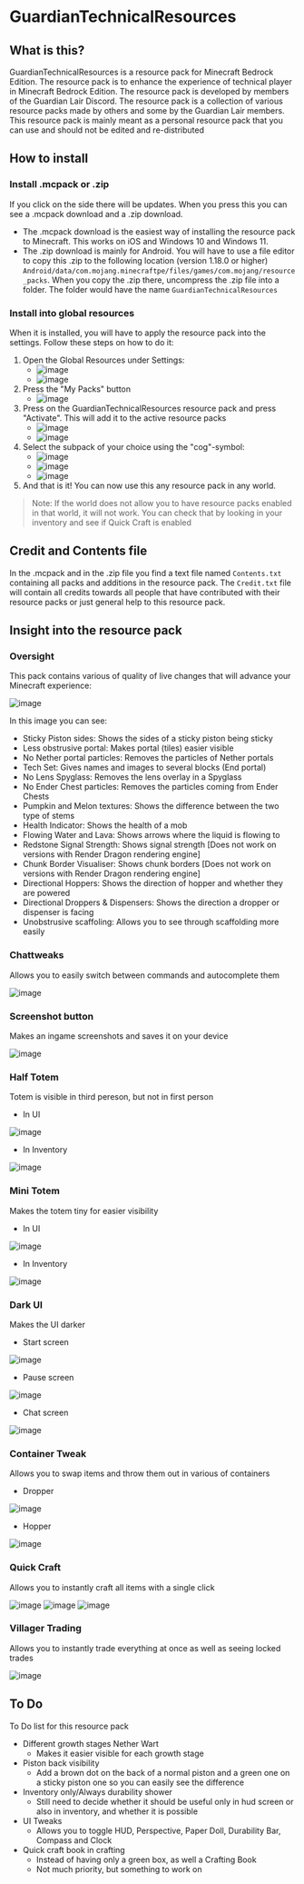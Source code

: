 # GuardianTechnicalResources

## What is this?

GuardianTechnicalResources is a resource pack for Minecraft Bedrock Edition. The resource pack is to enhance the experience of technical player in Minecraft Bedrock Edition. The resource pack is developed by members of the Guardian Lair Discord. The resource pack is a collection of various resource packs made by others and some by the Guardian Lair members. This resource pack is mainly meant as a personal resource pack that you can use and should not be edited and re-distributed

## How to install
### Install .mcpack or .zip
If you click on the side there will be updates. When you press this you can see a .mcpack download and a .zip download. 
- The .mcpack download is the easiest way of installing the resource pack to Minecraft. This works on iOS and Windows 10 and Windows 11.
- The .zip download is mainly for Android. You will have to use a file editor to copy this .zip to the following location (version 1.18.0 or higher) `Android/data/com.mojang.minecraftpe/files/games/com.mojang/resource_packs`. When you copy the .zip there, uncompress the .zip file into a folder. The folder would have the name `GuardianTechnicalResources`

### Install into global resources
When it is installed, you will have to apply the resource pack into the settings. Follow these steps on how to do it:

1. Open the Global Resources under Settings: 
   - ![image](https://user-images.githubusercontent.com/80174370/155843495-1597461b-67a4-488e-b2c8-d921df7280b3.png)
   - ![image](https://user-images.githubusercontent.com/80174370/155843548-32e5f65c-c41f-4fa6-adc5-928b05934c0f.png)
2. Press the "My Packs" button
   - ![image](https://user-images.githubusercontent.com/80174370/155843594-08f077cf-54ef-4e89-b375-d9b457f973dd.png)
3. Press on the GuardianTechnicalResources resource pack and press "Activate". This will add it to the active resource packs
   - ![image](https://user-images.githubusercontent.com/80174370/155843647-e5134d03-a6a4-4a69-8f73-9094c2370068.png)
   - ![image](https://user-images.githubusercontent.com/80174370/155843663-ccb5dbfe-7786-4618-99f9-d75f3772942c.png)
4. Select the subpack of your choice using the "cog"-symbol: 
   - ![image](https://user-images.githubusercontent.com/80174370/155843684-19295b6d-1620-4a63-bb6a-2a7b912bb1e6.png)
   - ![image](https://user-images.githubusercontent.com/80174370/155843692-0df64bfd-37b8-44eb-a262-c966fa230eb7.png)
   - ![image](https://user-images.githubusercontent.com/80174370/155843812-bc1cadef-c04d-4e82-9373-33185ddb0616.png)
5. And that is it! You can now use this any resource pack in any world. 
> Note: If the world does not allow you to have resource packs enabled in that world, it will not work. You can check that by looking in your inventory and see if Quick Craft is enabled

## Credit and Contents file

In the .mcpack and in the .zip file you find a text file named `Contents.txt` containing all packs and additions in the resource pack. The `Credit.txt` file will contain all credits towards all people that have contributed with their resource packs or just general help to this resource pack.

## Insight into the resource pack

### Oversight
This pack contains various of quality of live changes that will advance your Minecraft experience:

![image](https://user-images.githubusercontent.com/80174370/155845192-7ecf1256-74e6-436e-8399-d632e96682f2.png)

In this image you can see:
- Sticky Piston sides: Shows the sides of a sticky piston being sticky
- Less obstrusive portal: Makes portal (tiles) easier visible
- No Nether portal particles: Removes the particles of Nether portals
- Tech Set: Gives names and images to several blocks (End portal)
- No Lens Spyglass: Removes the lens overlay in a Spyglass
- No Ender Chest particles: Removes the particles coming from Ender Chests
- Pumpkin and Melon textures: Shows the difference between the two type of stems
- Health Indicator: Shows the health of a mob
- Flowing Water and Lava: Shows arrows where the liquid is flowing to
- Redstone Signal Strength: Shows signal strength [Does not work on versions with Render Dragon rendering engine] 
- Chunk Border Visualiser: Shows chunk borders [Does not work on versions with Render Dragon rendering engine] 
- Directional Hoppers: Shows the direction of hopper and whether they are powered
- Directional Droppers & Dispensers: Shows the direction a dropper or dispenser is facing
- Unobstrusive scaffoling: Allows you to see through scaffolding more easily

### Chattweaks
Allows you to easily switch between commands and autocomplete them

![image](https://user-images.githubusercontent.com/80174370/155613853-b76b9abe-884d-42a9-89d2-97b45dd37338.png)

### Screenshot button
Makes an ingame screenshots and saves it on your device

![image](https://user-images.githubusercontent.com/80174370/155613815-b92bd79c-6316-4a0b-9d64-c0b4577063e2.png)

### Half Totem
Totem is visible in third pereson, but not in first person

- In UI

![image](https://user-images.githubusercontent.com/80174370/155614643-57c0df4d-2aa2-422f-8616-95b268aab9c4.png)

- In Inventory

![image](https://user-images.githubusercontent.com/80174370/155614583-1b7e099b-ee1b-4ab0-9a77-d4ed679d5bed.png)

### Mini Totem
Makes the totem tiny for easier visibility

- In UI

![image](https://user-images.githubusercontent.com/80174370/155614073-303d9e2a-547d-4f79-b1a1-96711d4ee16d.png)

- In Inventory

![image](https://user-images.githubusercontent.com/80174370/155614027-9fc894e8-db56-4c21-a852-88ddc76de84c.png)

### Dark UI
Makes the UI darker

- Start screen

![image](https://user-images.githubusercontent.com/80174370/155615885-b7a34cd5-a3b4-46df-810d-d9ebdd2136c7.png)

- Pause screen

![image](https://user-images.githubusercontent.com/80174370/155615982-c8e5c6ef-aa2d-43f3-bfbb-f0ff0fb0d45c.png)

- Chat screen

![image](https://user-images.githubusercontent.com/80174370/155616007-c7d4bd90-9a28-4e8c-953b-b73b39b14050.png)

### Container Tweak
Allows you to swap items and throw them out in various of containers

- Dropper

![image](https://user-images.githubusercontent.com/80174370/155615663-668bae33-58cc-43a5-9ccc-fa602ad857a8.png)

- Hopper

![image](https://user-images.githubusercontent.com/80174370/155615567-581be576-5319-44b0-9adc-6464e209532a.png)

### Quick Craft
Allows you to instantly craft all items with a single click

![image](https://user-images.githubusercontent.com/80174370/155844553-9aa374f2-2003-4401-945a-6e4ba0a4c6da.png)
![image](https://user-images.githubusercontent.com/80174370/155844584-181a807b-7a65-47a9-958f-195c7fbc9709.png)
![image](https://user-images.githubusercontent.com/80174370/155844589-ba3d3157-de98-443f-9cb4-47e436181045.png)

### Villager Trading
Allows you to instantly trade everything at once as well as seeing locked trades

![image](https://user-images.githubusercontent.com/80174370/155844690-572682df-7b61-4a08-8542-8a5d0e367eb6.png)

## To Do
To Do list for this resource pack
- Different growth stages Nether Wart
  - Makes it easier visible for each growth stage
- Piston back visibility
  - Add a brown dot on the back of a normal piston and a green one on a sticky piston one so you can easily see the difference
- Inventory only/Always durability shower 
  - Still need to decide whether it should be useful only in hud screen or also in inventory, and whether it is possible
- UI Tweaks
  - Allows you to toggle HUD, Perspective, Paper Doll, Durability Bar, Compass and Clock
- Quick craft book in crafting
  - Instead of having only a green box, as well a Crafting Book
  - Not much priority, but something to work on
